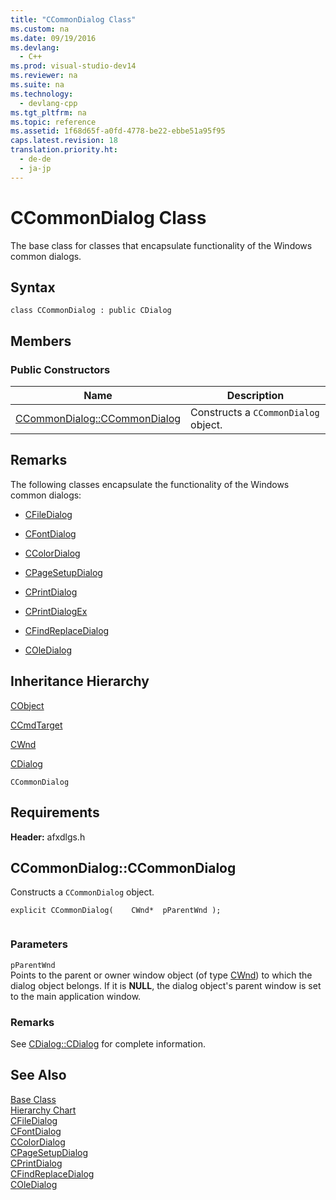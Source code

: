 ```yaml
---
title: "CCommonDialog Class"
ms.custom: na
ms.date: 09/19/2016
ms.devlang: 
  - C++
ms.prod: visual-studio-dev14
ms.reviewer: na
ms.suite: na
ms.technology: 
  - devlang-cpp
ms.tgt_pltfrm: na
ms.topic: reference
ms.assetid: 1f68d65f-a0fd-4778-be22-ebbe51a95f95
caps.latest.revision: 18
translation.priority.ht: 
  - de-de
  - ja-jp
---
```

# CCommonDialog Class
The base class for classes that encapsulate functionality of the Windows common dialogs.  
  
## Syntax  
  
```  
class CCommonDialog : public CDialog  
```  
  
## Members  
  
### Public Constructors  
  
|Name|Description|  
|----------|-----------------|  
|[CCommonDialog::CCommonDialog](#ccommondialog__ccommondialog)|Constructs a `CCommonDialog` object.|  
  
## Remarks  
 The following classes encapsulate the functionality of the Windows common dialogs:  
  
-   [CFileDialog](../vs140/CFileDialog-Class.md)  
  
-   [CFontDialog](../vs140/CFontDialog-Class.md)  
  
-   [CColorDialog](../vs140/CColorDialog-Class.md)  
  
-   [CPageSetupDialog](../vs140/CPageSetupDialog-Class.md)  
  
-   [CPrintDialog](../vs140/CPrintDialog-Class.md)  
  
-   [CPrintDialogEx](../vs140/CPrintDialogEx-Class.md)  
  
-   [CFindReplaceDialog](../vs140/CFindReplaceDialog-Class.md)  
  
-   [COleDialog](../vs140/COleDialog-Class.md)  
  
## Inheritance Hierarchy  
 [CObject](../vs140/CObject-Class.md)  
  
 [CCmdTarget](../vs140/CCmdTarget-Class.md)  
  
 [CWnd](../vs140/CWnd-Class.md)  
  
 [CDialog](../vs140/CDialog-Class.md)  
  
 `CCommonDialog`  
  
## Requirements  
 **Header:** afxdlgs.h  
  
##  <a name="ccommondialog__ccommondialog"></a>  CCommonDialog::CCommonDialog  
 Constructs a `CCommonDialog` object.  
  
```  
explicit CCommonDialog(    CWnd*  pParentWnd );  
  
```  
  
### Parameters  
 `pParentWnd`  
 Points to the parent or owner window object (of type [CWnd](../vs140/CWnd-Class.md)) to which the dialog object belongs. If it is **NULL**, the dialog object's parent window is set to the main application window.  
  
### Remarks  
 See [CDialog::CDialog](../vs140/CDialog-Class.md#cdialog__cdialog) for complete information.  
  
## See Also  
 [Base Class](../vs140/CDialog-Class.md)   
 [Hierarchy Chart](../vs140/Hierarchy-Chart.md)   
 [CFileDialog](../vs140/CFileDialog-Class.md)   
 [CFontDialog](../vs140/CFontDialog-Class.md)   
 [CColorDialog](../vs140/CColorDialog-Class.md)   
 [CPageSetupDialog](../vs140/CPageSetupDialog-Class.md)   
 [CPrintDialog](../vs140/CPrintDialog-Class.md)   
 [CFindReplaceDialog](../vs140/CFindReplaceDialog-Class.md)   
 [COleDialog](../vs140/COleDialog-Class.md)